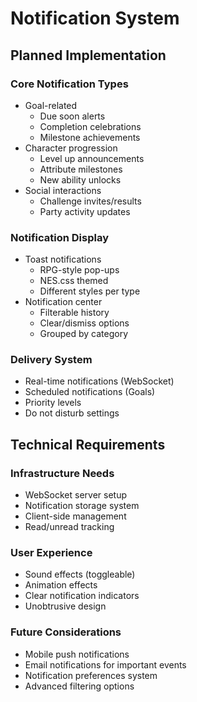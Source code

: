 # Notification System

## Planned Implementation

### Core Notification Types
- Goal-related
  - Due soon alerts
  - Completion celebrations
  - Milestone achievements
- Character progression
  - Level up announcements
  - Attribute milestones
  - New ability unlocks
- Social interactions
  - Challenge invites/results
  - Party activity updates

### Notification Display
- Toast notifications
  - RPG-style pop-ups
  - NES.css themed
  - Different styles per type
- Notification center
  - Filterable history
  - Clear/dismiss options
  - Grouped by category

### Delivery System
- Real-time notifications (WebSocket)
- Scheduled notifications (Goals)
- Priority levels
- Do not disturb settings

## Technical Requirements

### Infrastructure Needs
- WebSocket server setup
- Notification storage system
- Client-side management
- Read/unread tracking

### User Experience
- Sound effects (toggleable)
- Animation effects
- Clear notification indicators
- Unobtrusive design

### Future Considerations
- Mobile push notifications
- Email notifications for important events
- Notification preferences system
- Advanced filtering options
